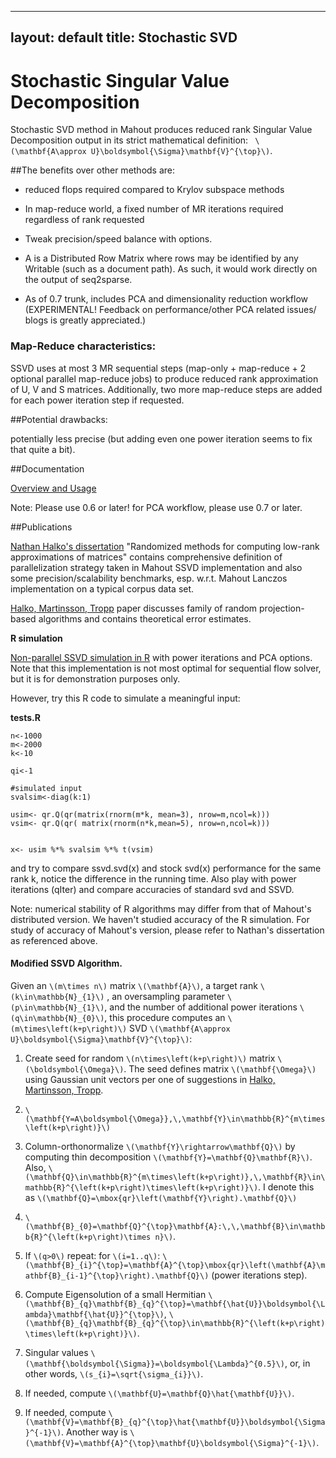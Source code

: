 <!--
 Licensed to the Apache Software Foundation (ASF) under one or more
 contributor license agreements.  See the NOTICE file distributed with
 this work for additional information regarding copyright ownership.
 The ASF licenses this file to You under the Apache License, Version 2.0
 (the "License"); you may not use this file except in compliance with
 the License.  You may obtain a copy of the License at

     http://www.apache.org/licenses/LICENSE-2.0

 Unless required by applicable law or agreed to in writing, software
 distributed under the License is distributed on an "AS IS" BASIS,
 WITHOUT WARRANTIES OR CONDITIONS OF ANY KIND, either express or implied.
 See the License for the specific language governing permissions and
 limitations under the License.
-->
---
layout: default
title:     Stochastic SVD
---

# Stochastic Singular Value Decomposition #

Stochastic SVD method in Mahout produces reduced rank Singular Value Decomposition output in its 
strict mathematical definition: ` \(\mathbf{A\approx U}\boldsymbol{\Sigma}\mathbf{V}^{\top}\)`.

##The benefits over other methods are:

 - reduced flops required compared to Krylov subspace methods

 - In map-reduce world, a fixed number of MR iterations required regardless of rank requested

 - Tweak precision/speed balance with options.

 - A is a Distributed Row Matrix where rows may be identified by any Writable (such as a document path). As such, it would work directly on the output of seq2sparse.

 - As of 0.7 trunk, includes PCA and dimensionality reduction workflow (EXPERIMENTAL! Feedback on performance/other PCA related issues/ blogs is greatly appreciated.)

### Map-Reduce characteristics: 
SSVD uses at most 3 MR sequential steps (map-only + map-reduce + 2 optional parallel map-reduce jobs) to produce reduced rank approximation of U, V and S matrices. Additionally, two more map-reduce steps are added for each power iteration step if requested.

##Potential drawbacks:

potentially less precise (but adding even one power iteration seems to fix that quite a bit).

##Documentation

[Overview and Usage][3]

Note: Please use 0.6 or later! for PCA workflow, please use 0.7 or later.

##Publications

[Nathan Halko's dissertation][1] "Randomized methods for computing low-rank
approximations of matrices" contains comprehensive definition of parallelization strategy taken in Mahout SSVD implementation and also some precision/scalability benchmarks, esp. w.r.t. Mahout Lanczos implementation on a typical corpus data set.

[Halko, Martinsson, Tropp] paper discusses family of random projection-based algorithms and contains theoretical error estimates.

**R simulation**

[Non-parallel SSVD simulation in R][2] with power iterations and PCA options. Note that this implementation is not most optimal for sequential flow solver, but it is for demonstration purposes only.

However, try this R code to simulate a meaningful input:



**tests.R**



    n<-1000
    m<-2000
    k<-10
     
    qi<-1
     
    #simulated input
    svalsim<-diag(k:1)
     
    usim<- qr.Q(qr(matrix(rnorm(m*k, mean=3), nrow=m,ncol=k)))
    vsim<- qr.Q(qr( matrix(rnorm(n*k,mean=5), nrow=n,ncol=k)))
     
     
    x<- usim %*% svalsim %*% t(vsim)


and try to compare ssvd.svd(x) and stock svd(x) performance for the same rank k, notice the difference in the running time. Also play with power iterations (qIter) and compare accuracies of standard svd and SSVD.

Note: numerical stability of R algorithms may differ from that of Mahout's distributed version. We haven't studied accuracy of the R simulation. For study of accuracy of Mahout's version, please refer to Nathan's dissertation as referenced above.


  [1]: http://amath.colorado.edu/faculty/martinss/Pubs/2012_halko_dissertation.pdf
  [2]: ssvd.page/ssvd.R
  [3]: ssvd.page/SSVD-CLI.pdf


#### Modified SSVD Algorithm.

Given an `\(m\times n\)`
matrix `\(\mathbf{A}\)`, a target rank `\(k\in\mathbb{N}_{1}\)`
, an oversampling parameter `\(p\in\mathbb{N}_{1}\)`, 
and the number of additional power iterations `\(q\in\mathbb{N}_{0}\)`, 
this procedure computes an `\(m\times\left(k+p\right)\)`
SVD `\(\mathbf{A\approx U}\boldsymbol{\Sigma}\mathbf{V}^{\top}\)`:

  1. Create seed for random `\(n\times\left(k+p\right)\)`
  matrix `\(\boldsymbol{\Omega}\)`. The seed defines matrix `\(\mathbf{\Omega}\)`
  using Gaussian unit vectors per one of suggestions in [Halko, Martinsson, Tropp].

  2. `\(\mathbf{Y=A\boldsymbol{\Omega}},\,\mathbf{Y}\in\mathbb{R}^{m\times\left(k+p\right)}\)`
 

  3. Column-orthonormalize `\(\mathbf{Y}\rightarrow\mathbf{Q}\)`
  by computing thin decomposition `\(\mathbf{Y}=\mathbf{Q}\mathbf{R}\)`.
  Also, `\(\mathbf{Q}\in\mathbb{R}^{m\times\left(k+p\right)},\,\mathbf{R}\in\mathbb{R}^{\left(k+p\right)\times\left(k+p\right)}\)`.
  I denote this as `\(\mathbf{Q}=\mbox{qr}\left(\mathbf{Y}\right).\mathbf{Q}\)`
 

  4. `\(\mathbf{B}_{0}=\mathbf{Q}^{\top}\mathbf{A}:\,\,\mathbf{B}\in\mathbb{R}^{\left(k+p\right)\times n}\)`.
 
  5. If `\(q>0\)`
  repeat: for `\(i=1..q\)`: 
  `\(\mathbf{B}_{i}^{\top}=\mathbf{A}^{\top}\mbox{qr}\left(\mathbf{A}\mathbf{B}_{i-1}^{\top}\right).\mathbf{Q}\)`
  (power iterations step).

  6. Compute Eigensolution of a small Hermitian `\(\mathbf{B}_{q}\mathbf{B}_{q}^{\top}=\mathbf{\hat{U}}\boldsymbol{\Lambda}\mathbf{\hat{U}}^{\top}\)`,
  `\(\mathbf{B}_{q}\mathbf{B}_{q}^{\top}\in\mathbb{R}^{\left(k+p\right)\times\left(k+p\right)}\)`.
 

  7. Singular values `\(\mathbf{\boldsymbol{\Sigma}}=\boldsymbol{\Lambda}^{0.5}\)`,
  or, in other words, `\(s_{i}=\sqrt{\sigma_{i}}\)`.
 

  8. If needed, compute `\(\mathbf{U}=\mathbf{Q}\hat{\mathbf{U}}\)`.
 

  9. If needed, compute `\(\mathbf{V}=\mathbf{B}_{q}^{\top}\hat{\mathbf{U}}\boldsymbol{\Sigma}^{-1}\)`.
Another way is `\(\mathbf{V}=\mathbf{A}^{\top}\mathbf{U}\boldsymbol{\Sigma}^{-1}\)`.

[Halko, Martinsson, Tropp]: http://arxiv.org/abs/0909.4061
 
